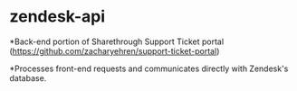 # zendesk-api

*Back-end portion of Sharethrough Support Ticket portal (https://github.com/zacharyehren/support-ticket-portal)

*Processes front-end requests and communicates directly with Zendesk's database.
